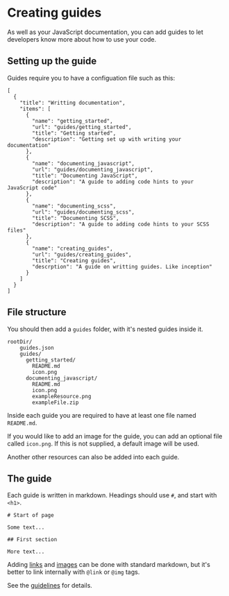 # Creating guides

As well as your JavaScript documentation, you can add guides to let developers know more about how to use your code.

## Setting up the guide

Guides require you to have a configuation file such as this:

    [
      {
        "title": "Writting documentation",
        "items": [
          {
            "name": "getting_started",
            "url": "guides/getting_started",
            "title": "Getting started",
            "description": "Getting set up with writing your documentation"
          },
          {
            "name": "documenting_javascript",
            "url": "guides/documenting_javascript",
            "title": "Documenting JavaScript",
            "description": "A guide to adding code hints to your JavaScript code"
          },
          {
            "name": "documenting_scss",
            "url": "guides/documenting_scss",
            "title": "Documenting SCSS",
            "description": "A guide to adding code hints to your SCSS files"
          },
          {
            "name": "creating_guides",
            "url": "guides/creating_guides",
            "title": "Creating guides",
            "descrption": "A guide on writting guides. Like inception"
          }
        ]
      }
    ]

## File structure

You should then add a `guides` folder, with it's nested guides inside it.

    rootDir/
        guides.json
        guides/
          getting_started/
            README.md
            icon.png
          documenting_javascript/
            README.md
            icon.png
            exampleResource.png
            exampleFile.zip

Inside each guide you are required to have at least one file named `README.md`.

If you would like to add an image for the guide, you can add an optional file called `icon.png`. If this is not supplied, a default image will be used.

Another other resources can also be added into each guide.

## The guide

Each guide is written in markdown. Headings should use `#`, and start with `<h1>`.

    # Start of page

    Some text...

    ## First section

    More text...

Adding [links][links] and [images][images] can be done with standard markdown, but it's better to link internally with `@link` or `@img` tags.

See the [guidelines][guidelines] for details.


[guidelines]: https://github.com/senchalabs/jsduck/wiki/Guides#wiki-formatting
[links]:      https://github.com/senchalabs/jsduck/wiki/Guides#wiki-links
[images]:     https://github.com/senchalabs/jsduck/wiki/Guides#wiki-images
